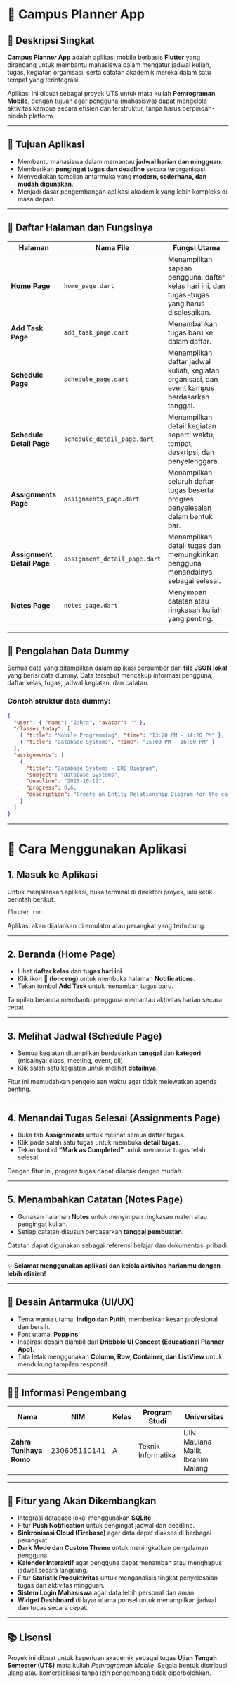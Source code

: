 
# 🏫 Campus Planner App

## 📌 Deskripsi Singkat
**Campus Planner App** adalah aplikasi mobile berbasis **Flutter** yang dirancang untuk membantu mahasiswa dalam mengatur jadwal kuliah, tugas, kegiatan organisasi, serta catatan akademik mereka dalam satu tempat yang terintegrasi.

Aplikasi ini dibuat sebagai proyek UTS untuk mata kuliah **Pemrograman Mobile**, dengan tujuan agar pengguna (mahasiswa) dapat mengelola aktivitas kampus secara efisien dan terstruktur, tanpa harus berpindah-pindah platform.

---

## 🎯 Tujuan Aplikasi
- Membantu mahasiswa dalam memantau **jadwal harian dan mingguan**.
- Memberikan **pengingat tugas dan deadline** secara terorganisasi.
- Menyediakan tampilan antarmuka yang **modern, sederhana, dan mudah digunakan**.
- Menjadi dasar pengembangan aplikasi akademik yang lebih kompleks di masa depan.

---

## 🧩 Daftar Halaman dan Fungsinya

| Halaman | Nama File | Fungsi Utama |
|----------|------------|--------------|
| **Home Page** | `home_page.dart` | Menampilkan sapaan pengguna, daftar kelas hari ini, dan tugas-tugas yang harus diselesaikan. |
| **Add Task Page** | `add_task_page.dart` | Menambahkan tugas baru ke dalam daftar. |
| **Schedule Page** | `schedule_page.dart` | Menampilkan daftar jadwal kuliah, kegiatan organisasi, dan event kampus berdasarkan tanggal. |
| **Schedule Detail Page** | `schedule_detail_page.dart` | Menampilkan detail kegiatan seperti waktu, tempat, deskripsi, dan penyelenggara. |
| **Assignments Page** | `assignments_page.dart` | Menampilkan seluruh daftar tugas beserta progres penyelesaian dalam bentuk bar. |
| **Assignment Detail Page** | `assignment_detail_page.dart` | Menampilkan detail tugas dan memungkinkan pengguna menandainya sebagai selesai. |
| **Notes Page** | `notes_page.dart` | Menyimpan catatan atau ringkasan kuliah yang penting. |

---

## 💾 Pengolahan Data Dummy
Semua data yang ditampilkan dalam aplikasi bersumber dari **file JSON lokal** yang berisi data dummy.
Data tersebut mencakup informasi pengguna, daftar kelas, tugas, jadwal kegiatan, dan catatan.

### Contoh struktur data dummy:
```json
{
  "user": { "name": "Zahra", "avatar": "" },
  "classes_today": [
    { "title": "Mobile Programming", "time": "13:20 PM - 14:20 PM" },
    { "title": "Database Systems", "time": "15:00 PM - 16:00 PM" }
  ],
  "assignments": [
    {
      "title": "Database Systems - ERD Diagram",
      "subject": "Database Systems",
      "deadline": "2025-10-12",
      "progress": 0.6,
      "description": "Create an Entity Relationship Diagram for the campus library system."
    }
  ]
}
```

---
# 📱 Cara Menggunakan Aplikasi

## 1. Masuk ke Aplikasi

Untuk menjalankan aplikasi, buka terminal di direktori proyek, lalu ketik perintah berikut:

```bash
flutter run
```

Aplikasi akan dijalankan di emulator atau perangkat yang terhubung.

---

## 2. Beranda (Home Page)

- Lihat **daftar kelas** dan **tugas hari ini**.  
- Klik ikon **🔔 (lonceng)** untuk membuka halaman **Notifications**.  
- Tekan tombol **Add Task** untuk menambah tugas baru.  

Tampilan beranda membantu pengguna memantau aktivitas harian secara cepat.

---

## 3. Melihat Jadwal (Schedule Page)

- Semua kegiatan ditampilkan berdasarkan **tanggal** dan **kategori** (misalnya: class, meeting, event, dll).  
- Klik salah satu kegiatan untuk melihat **detailnya**.  

Fitur ini memudahkan pengelolaan waktu agar tidak melewatkan agenda penting.

---

## 4. Menandai Tugas Selesai (Assignments Page)

- Buka tab **Assignments** untuk melihat semua daftar tugas.  
- Klik pada salah satu tugas untuk membuka **detail tugas**.  
- Tekan tombol **“Mark as Completed”** untuk menandai tugas telah selesai.  

Dengan fitur ini, progres tugas dapat dilacak dengan mudah.

---

## 5. Menambahkan Catatan (Notes Page)

- Gunakan halaman **Notes** untuk menyimpan ringkasan materi atau pengingat kuliah.  
- Setiap catatan disusun berdasarkan **tanggal pembuatan**.  

Catatan dapat digunakan sebagai referensi belajar dan dokumentasi pribadi.

---

✨ **Selamat menggunakan aplikasi dan kelola aktivitas harianmu dengan lebih efisien!**

---

## 🎨 Desain Antarmuka (UI/UX)
- Tema warna utama: **Indigo dan Putih**, memberikan kesan profesional dan bersih.
- Font utama: **Poppins**.
- Inspirasi desain diambil dari **Dribbble UI Concept (Educational Planner App)**.
- Tata letak menggunakan **Column, Row, Container, dan ListView** untuk mendukung tampilan responsif.

---

## 👩‍💻 Informasi Pengembang

| Nama | NIM | Kelas | Program Studi | Universitas |
|------|-----|-------|----------------|-------------|
| **Zahra Tunihaya Romo** | 230605110141 | A | Teknik Informatika | UIN Maulana Malik Ibrahim Malang |

---

## 🌟 Fitur yang Akan Dikembangkan

- Integrasi database lokal menggunakan **SQLite**.
- Fitur **Push Notification** untuk pengingat jadwal dan deadline.
- **Sinkronisasi Cloud (Firebase)** agar data dapat diakses di berbagai perangkat.
- **Dark Mode dan Custom Theme** untuk meningkatkan pengalaman pengguna.
- **Kalender Interaktif** agar pengguna dapat menambah atau menghapus jadwal secara langsung.
- Fitur **Statistik Produktivitas** untuk menganalisis tingkat penyelesaian tugas dan aktivitas mingguan.
- **Sistem Login Mahasiswa** agar data lebih personal dan aman.
- **Widget Dashboard** di layar utama ponsel untuk menampilkan jadwal dan tugas secara cepat.

---

## 📚 Lisensi
Proyek ini dibuat untuk keperluan akademik sebagai tugas **Ujian Tengah Semester (UTS)** mata kuliah *Pemrograman Mobile*.
Segala bentuk distribusi ulang atau komersialisasi tanpa izin pengembang tidak diperbolehkan.
